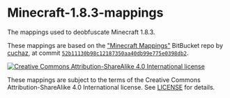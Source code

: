 # Minecraft-1.8.3-mappings
The mappings used to deobfuscate Minecraft 1.8.3.

These mappings are based on the ["Minecraft Mappings"](https://bitbucket.org/cuchaz/minecraft-mappings) BitBucket repo by [cuchaz](https://bitbucket.org/cuchaz), at commit [`52b11130b98c12187350aa40db99e775e0398db2`](https://bitbucket.org/cuchaz/minecraft-mappings/src/52b11130b98c12187350aa40db99e775e0398db2/1.8.3.mappings).

[![Creative Commons Attribution-ShareAlike 4.0 International license](https://licensebuttons.net/l/by-sa/4.0/88x31.png)](http://creativecommons.org/licenses/by-sa/4.0/)

These mappings are subject to the terms of the Creative Commons Attribution-ShareAlike 4.0 International license. See [LICENSE](/license) for details.
